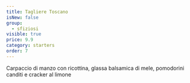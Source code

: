 ```yaml
---
title: Tagliere Toscano
isNew: false
group:
  - sfiziosi
visible: true
price: 9.9
category: starters
order: 7
---
```

Carpaccio di manzo con ricottina, glassa balsamica di mele, pomodorini canditi e cracker al limone